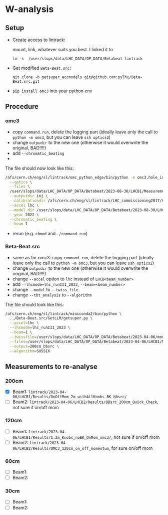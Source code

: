# W-analysis

## Setup

- Create access to lintrack:
 
  mount, link, whatever suits you best. I linked it to

  `ln -s  /user/slops/data/LHC_DATA/OP_DATA/Betabeat lintrack`

- Get modified `Beta-Beat.src`:

  `git clone -b getsuper_accmodels git@github.com:pylhc/Beta-Beat.src.git`

- `pip install omc3` into your python env


## Procedure

### omc3

- copy `command.run`, delete the logging part (ideally leave only the call to `python -m omc3`,
but you can leave `ssh optics2`)
- change `outpudir` to the new one (otherwise it would overwrite the original, BAD!!!!)
- add `--chromatic_beating`
- 
The file should now look like this:
```sh
/afs/cern.ch/eng/sl/lintrack/omc_python_edge/bin/python -m omc3.hole_in_one \
  --optics \
  --files \
  /user/slops/data/LHC_DATA/OP_DATA/Betabeat/2023-08-30/LHCB1/Measurements/Beam1@BunchTurn@2023_08_30@17_28_14_348/bunchid0_Beam1@BunchTurn@2023_08_30@17_28_14_348.sdds \
  --outputdir inj \
  --calibrationdir /afs/cern.ch/eng/sl/lintrack/LHC_commissioning2017/Calibration_factors_2017/Calibration_factors_2017_beam1 \
  --accel lhc \
  --model_dir /user/slops/data/LHC_DATA/OP_DATA/Betabeat/2023-08-30/LHCB1/Models/b1_inj_28_31 \
  --year 2022 \
  --chromatic_beating \
  --beam 1
```
- rerun (e.g. `chmod` and `./command.run`)


### Beta-Beat.src

- same as for omc3: copy `command.run`, delete the logging part (ideally leave only the call to `python -m omc3`,
but you can leave `ssh optics2`)
- change `outpudir` to the new one (otherwise it would overwrite the original, BAD!!!!)
- change `--accel` option to `lhc` instead of `LHCB<beam_number>`
- add `--lhcmode=lhc_runIII_2023`, `--beam=<beam_number>`
- change `--model` to `--twiss_file`
- change `--tbt_analysis` to `--algorithm`

The file should look like this:
```sh
/afs/cern.ch/eng/sl/lintrack/miniconda2/bin/python \
  ../Beta-Beat.src/GetLLM/getsuper.py \
  --accel=lhc \
  --lhcmode=lhc_runIII_2023 \
  --beam=1 \
  --twissfile=/user/slops/data/LHC_DATA/OP_DATA/Betabeat/2023-04-06/models/LHCB1/2m_withAllKnobs_bbsrc/twiss.dat \
  --files=/user/slops/data/LHC_DATA/OP_DATA/Betabeat/2023-04-06/LHCB1/Measurements/bunchid1016_Beam1@BunchTurn@2023_04_06@21_34_59_181-1_6600/bunchid1016_Beam1@BunchTurn@2023_04_06@21_34_59_181.sdds,/user/slops/data/LHC_DATA/OP_DATA/Betabeat/2023-04-06/LHCB1/Measurements/bunchid2029_Beam1@BunchTurn@2023_04_06@21_34_59_181-1_6600/bunchid2029_Beam1@BunchTurn@2023_04_06@21_34_59_181.sdds,/user/slops/data/LHC_DATA/OP_DATA/Betabeat/2023-04-06/LHCB1/Measurements/bunchid2456_Beam1@BunchTurn@2023_04_06@21_34_59_181-1_6600/bunchid2456_Beam1@BunchTurn@2023_04_06@21_34_59_181.sdds,/user/slops/data/LHC_DATA/OP_DATA/Betabeat/2023-04-06/LHCB1/Measurements/bunchid1016_Beam1@BunchTurn@2023_04_06@21_39_57_193-1_6600/bunchid1016_Beam1@BunchTurn@2023_04_06@21_39_57_193.sdds,/user/slops/data/LHC_DATA/OP_DATA/Betabeat/2023-04-06/LHCB1/Measurements/bunchid2029_Beam1@BunchTurn@2023_04_06@21_39_57_193-1_6600/bunchid2029_Beam1@BunchTurn@2023_04_06@21_39_57_193.sdds,/user/slops/data/LHC_DATA/OP_DATA/Betabeat/2023-04-06/LHCB1/Measurements/bunchid2456_Beam1@BunchTurn@2023_04_06@21_39_57_193-1_6600/bunchid2456_Beam1@BunchTurn@2023_04_06@21_39_57_193.sdds,/user/slops/data/LHC_DATA/OP_DATA/Betabeat/2023-04-06/LHCB1/Measurements/bunchid1016_Beam1@BunchTurn@2023_04_06@21_42_32_413-1_6600/bunchid1016_Beam1@BunchTurn@2023_04_06@21_42_32_413.sdds,/user/slops/data/LHC_DATA/OP_DATA/Betabeat/2023-04-06/LHCB1/Measurements/bunchid2029_Beam1@BunchTurn@2023_04_06@21_42_32_413-1_6600/bunchid2029_Beam1@BunchTurn@2023_04_06@21_42_32_413.sdds,/user/slops/data/LHC_DATA/OP_DATA/Betabeat/2023-04-06/LHCB1/Measurements/bunchid2456_Beam1@BunchTurn@2023_04_06@21_42_32_413-1_6600/bunchid2456_Beam1@BunchTurn@2023_04_06@21_42_32_413.sdds \
  --output=200cm_bbsrc \
  --algorithm=SUSSIX
```

## Measurements to re-analyse

### 200cm

- [x] Beam1: `lintrack/2023-04-06/LHCB1/Results/OnOffMom_2m_withAllKnobs_BK_bbsrc/`
- [ ] Beam2: `lintrack/2023-04-06/LHCB2/Results/BBsrc_200cm_Quick_Check`, not sure if on/off mom

### 120cm

- [ ] Beam1: `lintrack/2023-04-06/LHCB1/Results/1.2m_Knobs_noBK_OnMom_omc3/`, not sure if on/off mom
- [ ] Beam2: `lintrack/2023-04-06/LHCB2/Results/OMC3_120cm_on_off_momentum`, for sure on/off mom

### 60cm

- [ ] Beam1:
- [ ] Beam2:

### 30cm

- [ ] Beam1:
- [ ] Beam2:
